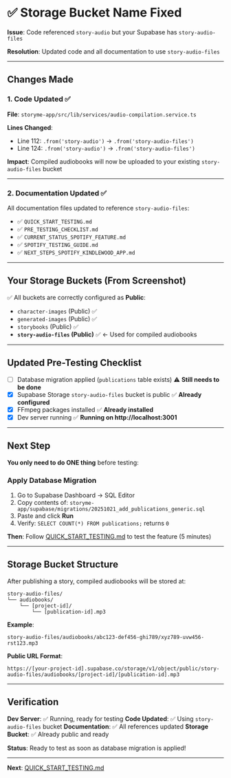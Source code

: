 # ✅ Storage Bucket Name Fixed

**Issue**: Code referenced `story-audio` but your Supabase has `story-audio-files`

**Resolution**: Updated code and all documentation to use `story-audio-files`

---

## Changes Made

### 1. Code Updated ✅

**File**: `storyme-app/src/lib/services/audio-compilation.service.ts`

**Lines Changed**:
- Line 112: `.from('story-audio')` → `.from('story-audio-files')`
- Line 124: `.from('story-audio')` → `.from('story-audio-files')`

**Impact**: Compiled audiobooks will now be uploaded to your existing `story-audio-files` bucket

---

### 2. Documentation Updated ✅

All documentation files updated to reference `story-audio-files`:

- ✅ `QUICK_START_TESTING.md`
- ✅ `PRE_TESTING_CHECKLIST.md`
- ✅ `CURRENT_STATUS_SPOTIFY_FEATURE.md`
- ✅ `SPOTIFY_TESTING_GUIDE.md`
- ✅ `NEXT_STEPS_SPOTIFY_KINDLEWOOD_APP.md`

---

## Your Storage Buckets (From Screenshot)

✅ All buckets are correctly configured as **Public**:

- `character-images` (Public) ✅
- `generated-images` (Public) ✅
- `storybooks` (Public) ✅
- **`story-audio-files` (Public)** ✅ ← Used for compiled audiobooks

---

## Updated Pre-Testing Checklist

- [ ] Database migration applied (`publications` table exists) ⚠️ **Still needs to be done**
- [x] Supabase Storage `story-audio-files` bucket is public ✅ **Already configured**
- [x] FFmpeg packages installed ✅ **Already installed**
- [x] Dev server running ✅ **Running on http://localhost:3001**

---

## Next Step

**You only need to do ONE thing** before testing:

### Apply Database Migration

1. Go to Supabase Dashboard → SQL Editor
2. Copy contents of: `storyme-app/supabase/migrations/20251021_add_publications_generic.sql`
3. Paste and click **Run**
4. Verify: `SELECT COUNT(*) FROM publications;` returns `0`

**Then**: Follow [QUICK_START_TESTING.md](QUICK_START_TESTING.md) to test the feature (5 minutes)

---

## Storage Bucket Structure

After publishing a story, compiled audiobooks will be stored at:

```
story-audio-files/
└── audiobooks/
    └── [project-id]/
        └── [publication-id].mp3
```

**Example**:
```
story-audio-files/audiobooks/abc123-def456-ghi789/xyz789-uvw456-rst123.mp3
```

**Public URL Format**:
```
https://[your-project-id].supabase.co/storage/v1/object/public/story-audio-files/audiobooks/[project-id]/[publication-id].mp3
```

---

## Verification

**Dev Server**: ✅ Running, ready for testing
**Code Updated**: ✅ Using `story-audio-files` bucket
**Documentation**: ✅ All references updated
**Storage Bucket**: ✅ Already public and ready

**Status**: Ready to test as soon as database migration is applied!

---

**Next**: [QUICK_START_TESTING.md](QUICK_START_TESTING.md)
